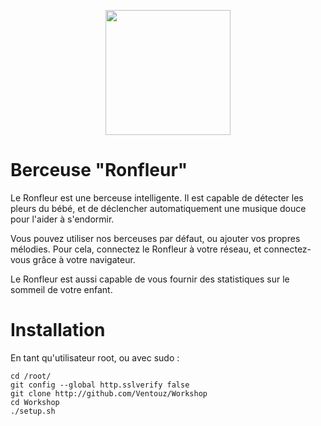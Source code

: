 <p align="center">
<img src="http://blog.xebia.fr/wp-content/uploads/2015/03/rass.png" width="200"/>
</p>

# Berceuse "Ronfleur"

Le Ronfleur est une berceuse intelligente. Il est capable de détecter les pleurs du bébé, et de déclencher automatiquement une musique douce pour l'aider à s'endormir.

Vous pouvez utiliser nos berceuses par défaut, ou ajouter vos propres mélodies. Pour cela, connectez le Ronfleur à votre réseau, et connectez-vous grâce à votre navigateur.

Le Ronfleur est aussi capable de vous fournir des statistiques sur le sommeil de votre enfant.

# Installation

En tant qu'utilisateur root, ou avec sudo :

```
cd /root/
git config --global http.sslverify false
git clone http://github.com/Ventouz/Workshop
cd Workshop
./setup.sh
```
